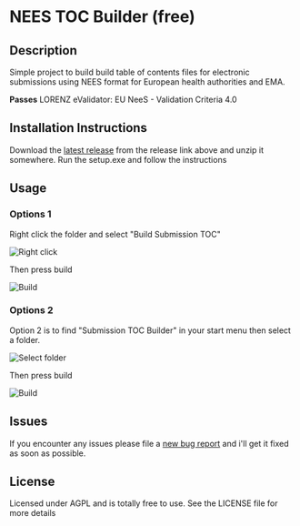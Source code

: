 # NEES TOC Builder (free)

## Description
Simple project to build build table of contents files for electronic submissions using NEES format for European health authorities and EMA. 

**Passes** LORENZ eValidator: EU NeeS - Validation Criteria 4.0

## Installation  Instructions 

Download the [latest release](../../releases/latest) from the release link above and unzip it somewhere. Run the setup.exe and follow the instructions

## Usage

### Options 1
Right click the folder and select "Build Submission TOC"

![Right click](https://cloud.githubusercontent.com/assets/1090602/7412457/07194f70-ef3b-11e4-84b3-ec514e333426.png)

Then press build

![Build](https://cloud.githubusercontent.com/assets/1090602/7412541/c11ab116-ef3b-11e4-84fa-46b4d8b658e5.png)

### Options 2
Option 2 is to find "Submission TOC Builder" in your start menu then select a folder.

![Select folder](https://cloud.githubusercontent.com/assets/1090602/7412540/c117ac28-ef3b-11e4-8d3d-e8b6e30ad964.png)

Then press build

![Build](https://cloud.githubusercontent.com/assets/1090602/7412541/c11ab116-ef3b-11e4-84fa-46b4d8b658e5.png)

## Issues
If you encounter any issues please file a [new bug report](../../issues/new) and i'll get it fixed as soon as possible.

## License 
Licensed under AGPL and is totally free to use. See the LICENSE file for more details
